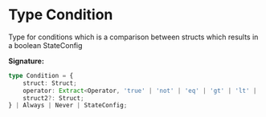 
# Type Condition

Type for conditions which is a comparison between structs which results in a boolean StateConfig

<b>Signature:</b>

```typescript
type Condition = {
    struct: Struct;
    operator: Extract<Operator, 'true' | 'not' | 'eq' | 'gt' | 'lt' | 'gte' | 'lte'>;
    struct2?: Struct;
} | Always | Never | StateConfig;
```
